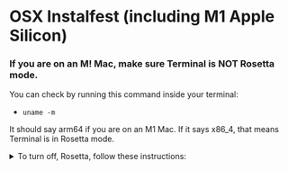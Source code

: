 # OSX Instalfest (including M1 Apple Silicon)

### If you are on an M! Mac, make sure Terminal is NOT Rosetta mode.
You can check by running this command inside your terminal:
- `uname -m`

It should say arm64 if you are on an M1 Mac. If it says x86_4, that means Terminal is in Rosetta mode.

<details>
    <summary>To turn off, Rosetta, follow these instructions:</summary>
    1. Quit Terminal if it’s running
    1. Go to the Finder
    1. Go to the Utilities folder by pressing shift-command-U (or select “Go” from the menu bar, then select Utilities)
    1. Select Terminal, but don’t launch it. Just click once to select it.
    1. Press command-i (or from the menu bar: “File”, then “Get Info”)
    1. Uncheck the checkbox that says “Open using Rosetta”
    1. Close the Terminal Info window
    1. Launch Terminal
    1. Run uname -m. It should now say arm64 and you can proceed with the rest of this guide.
</details> 
